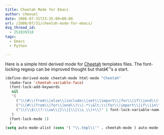 ```yaml
---
title: Cheetah Mode for Emacs
author: chmouel
date: 2006-07-31T23:35:09+00:00
url: /2006/07/31/cheetah-mode-for-emacs/
dsq_thread_id:
  - 252039318
tags:
  - Emacs
  - Python

---
```

Here is a simple html derived mode for [Cheetah][1] templates files. The font-locking regexp can be improved thought but thatâ€™s a start.


```lisp
(define-derived-mode cheetah-mode html-mode "Cheetah"
  (make-face 'cheetah-variable-face)
  (font-lock-add-keywords
   nil
   '(
     ("\\(#\\(from\\|else\\|include\\|set\\|import\\|for\\|if\\|end\\)+\\)\\>" 1 font-lock-type-face)
     ("\\(#\\(from\\|for\\|end\\)\\).*\\&lt;\\(for\\|import\\|if\\|in\\)\\>" 3 font-lock-type-face)
     ("\\(\\$\\(?:\\sw\\|}\\|{\\|\\s_\\)+\\)" 1 font-lock-variable-name-face))
   )
  (font-lock-mode 1)
  )
(setq auto-mode-alist (cons '( "\\.tmpl\\'" . cheetah-mode ) auto-mode-alist ))

```


 [1]: http://www.cheetahtemplate.org/